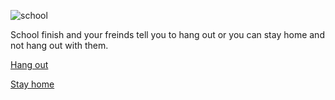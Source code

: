 
![school](https://www.voicesofyouth.org/sites/default/files/images/2019-03/school.jpg)

School finish and your freinds tell you to hang out or you can stay home and not hang out with them.

[Hang out ](choice1.md) 


[Stay home](choice2.md)
